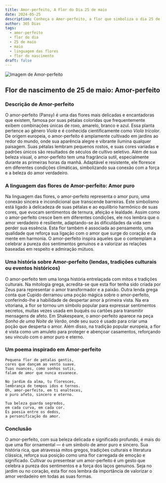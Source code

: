 ```yaml
---
title: Amor-perfeito, A Flor do Dia 25 de maio
date: 2024-05-25
description: Conheça o Amor-perfeito, a flor que simboliza o dia 25 de maio e seu significado 'Amor puro'. Explore a beleza e o simbolismo desta flor encantadora.
author: 365 Dias
tags:
  - amor-perfeito
  - flor do dia
  - 25 de maio
  - maio
  - linguagem das flores
  - flor do nascimento
draft: false
---
```


![Imagem de Amor-perfeito](https://cdn.pixabay.com/photo/2018/05/04/11/06/pansy-3373732_960_720.jpg#center)


## Flor de nascimento de 25 de maio: Amor-perfeito

### Descrição de Amor-perfeito

O amor-perfeito (Pansy) é uma das flores mais delicadas e encantadoras que existem, famosa por suas pétalas coloridas que frequentemente exibem combinações únicas de roxo, amarelo, branco e azul. Essa planta pertence ao gênero _Viola_ e é conhecida cientificamente como _Viola tricolor_. De origem europeia, o amor-perfeito é amplamente cultivado em jardins ao redor do mundo, onde sua aparência alegre e vibrante ilumina qualquer paisagem. Suas pétalas lembram pequenos rostos, e suas cores variadas e padrões únicos são resultados de séculos de cultivo seletivo. Além de sua beleza visual, o amor-perfeito tem uma fragrância sutil, especialmente durante as primeiras horas da manhã. Adaptável e resistente, ele floresce em diferentes condições climáticas, simbolizando sua conexão com a força e a beleza do amor verdadeiro.

### A linguagem das flores de Amor-perfeito: Amor puro

Na linguagem das flores, o amor-perfeito representa o amor puro, uma conexão sincera e incondicional que transcende barreiras. Este simbolismo está ligado à delicadeza de suas pétalas e ao equilíbrio harmônico de suas cores, que evocam sentimentos de ternura, afeição e lealdade. Assim como o amor-perfeito cresce bem em diferentes condições, ele nos lembra que o amor verdadeiro é resiliente, adaptando-se às dificuldades da vida sem perder sua essência. Esta flor também é associada ao pensamento, uma qualidade que reforça sua ligação com o amor que surge do coração e da mente em harmonia. O amor-perfeito inspira aqueles que o contemplam a celebrar a pureza dos sentimentos genuínos e a valorizar as relações baseadas em respeito e admiração mútuos.

### Uma história sobre Amor-perfeito (lendas, tradições culturais ou eventos históricos)

O amor-perfeito tem uma longa história entrelaçada com mitos e tradições culturais. Na mitologia grega, acredita-se que esta flor tenha sido criada por Zeus para representar o amor transformador e a paixão. Outra lenda grega conta que Cupido derramou uma poção mágica sobre o amor-perfeito, conferindo-lhe a habilidade de despertar amor à primeira vista. Na era vitoriana, a flor se tornou um símbolo popular para expressar sentimentos secretos, muitas vezes usada em buquês ou cartões para transmitir mensagens de afeto. Em Shakespeare, o amor-perfeito aparece na peça _Sonho de uma Noite de Verão_, onde seu suco é usado para criar uma poção que desperta o amor. Além disso, na tradição popular europeia, a flor é vista como um amuleto para proteger e abençoar casamentos, reforçando seu vínculo com o amor puro e eterno.

### Um poema inspirado em Amor-perfeito

```
Pequena flor de pétalas gentis,  
cores que dançam ao vento suave.  
Tuas nuances, como sonhos sutis,  
falam de amor que nunca esvanece.  

No jardim da alma, tu floresces,  
lembrança de tempos idos e ternos.  
Oh, amor-perfeito, em ti enalteces,  
o puro afeto, sincero e eterno.  

Tua beleza guarda segredos,  
em cada curva, em cada cor.  
És poesia entre os dedos,  
a personificação do amor.  
```

### Conclusão

O amor-perfeito, com sua beleza delicada e significado profundo, é mais do que uma flor ornamental — é um símbolo de amor puro e sincero. Sua história rica, que atravessa mitos gregos, tradições culturais e literatura clássica, reforça sua posição como uma flor carregada de emoção e significado. Cultivar ou presentear um amor-perfeito é um gesto que celebra a pureza dos sentimentos e a força dos laços genuínos. Seja no jardim ou no coração, esta flor nos lembra da importância de valorizar o amor verdadeiro em todas as suas formas.